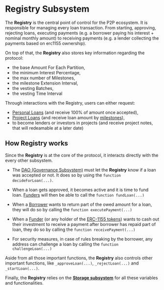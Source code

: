# Registry Subsystem

The **Registry** is the central point of control for the P2P ecosystem. It is responsible for managing every loan transaction. From starting, approving, rejecting loans, executing payments (e.g. a borrower paying his interest + nominal monthly amount) to receiving payments (e.g. a lender collecting the payments based on erc1155 ownership).

On top of that, the **Registry** also stores key information regarding the protocol:

* the base Amount For Each Partition,
* the minimum Interest Percentage,
* the max number of Milestones,
* the milestone Extension Interval,
* the vesting Batches,
* the vesting Time Interval

Through interactions with the Registry, users can either request:
* [Personal Loans](Glossary.md) (and receive 100% of amount once accepted),
* [Project Loans](Glossary.md) (and receive loan amount by [milestones](Glossary.md)),
* to become lenders or investors in projects (and receive project notes, that will redeamable at a later date)

## How Registry works

Since the **Registry** is at the core of the protocol, it interacts directly with the every other subsystem.

* The [DAO (Governance Subsystem)](DAO.md) must let the **Registry** know if a loan was accepted or not. It does so by using the `function decideForLoan(...)`.

* When a loan gets approved, it becomes active and it is time to fund loan. [Funders](Glossary.md) will then be able to call the `function fundLoan(...)`

* When a [Borrower](Glossary.md) wants to return part of the owed amount for a loan, they will do so by calling the `function executePayment(...)`

* When a [Funder](Glossary.md) (or any holder of the [ERC-1155 tokens](Glossary.md)) wants to cash out their investment to receive a payment after borrower has repaid part of loan, they do so by calling the `function receivePayment(...)`

* For security measures, in case of rules breaking by the borrower, any address can challenge a loan by calling the `function challengeLoan(...)`

Aside from all those important functions, the **Registry** also controls other important functions, like `_approveLoan(...)`, `_rejectLoan(...)` and `_startLoan(...)`.

Finally, the **Registry** relies on the [**Storage subsystem**](Storage.md) for all these variables and functionalities.